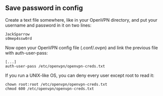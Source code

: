 Save password in config
-----------------------

Create a text file somewhere, like in your OpenVPN directory,
and put your username and password in it on two lines:

    JackSparrow
    s0mep4ssw0rd


Now open your OpenVPN config file (.conf/.ovpn) and link the previous file
with auth-user-pass:

    [...]
    auth-user-pass /etc/openvpn/openvpn-creds.txt

If you run a UNIX-like OS, you can deny every user except root to read it:

    chown root:root /etc/openvpn/openvpn-creds.txt
    chmod 600 /etc/openvpn/openvpn-creds.txt

